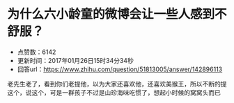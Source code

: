 # 为什么六小龄童的微博会让一些人感到不舒服？
- 点赞数：6142
- 更新时间：2017年01月26日15时34分34秒
- 回答url：https://www.zhihu.com/question/51813005/answer/142896113
<body>
 <p data-pid="LA31JoRi">老先生老了，看到你们老提他，以为大家还喜欢他，还喜欢美猴王，所以不断的提这个，说这个，可是一群孩子不过是山珍海味吃惯了，想起小时候的窝窝头而已</p>
</body>